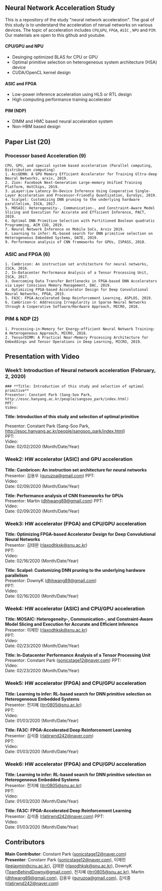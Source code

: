 ## Neural Network Acceleration Study
This is a repository of the study "neural network acceleration". The goal of this study is to understand the acceleration of nerual networks on various devices. The topic of acceleration includes `CPU`,`GPU`, `FPGA`, `ASIC` , `NPU` and `PIM`. Our materials are open to this github and youtube.

#### CPU/GPU and NPU
- Desinging optimized BLAS for CPU or GPU
- Optimal primitive selection on heterogeneous system architecture (HSA) device
- CUDA/OpenCL kernel design

#### ASIC and FPGA
- Low-power inference acceleration using HLS or RTL design
- High computing performance training accelerator

#### PIM (NDP)
- DIMM and HMC based neural acceleration system
- Non-HBM based design

## Paper List (20)
### Processor based Acceleration (9)
	CPU, GPU, and special system based acceleration (Parallel computing, Distribution computing)
	1. AccUDNN: A GPU Memory Efficient Accelerator for Training Ultra-deep Neural Networks, arxiv, 2019.
	2. Zion: Facebook Next-Generation Large-memory Unified Training Platform, HotChips, 2019.
	3. µLayer:Low Latency On-Device Inference Using Cooperative Single-Layer Acceleration and Processor-Friendly Quantization, EuroSys, 2019.
	4. Scalpel: Customizing DNN pruning to the underlying hardware parallelism, ISCA, 2017.
	5. MOSAIC: Heterogeneity-, Communication-, and Constraint-Aware Model Slicing and Execution for Accurate and Efficient Inference, PACT, 2019.
	6. Optimal DNN Primitive Selection with Partitioned Boolean quadratic Programming, ACM CGO, 2019.
	7. Neural Network Inference on Mobile SoCs, Arxiv 2019.
	8. Learning to infer: RL-based search for DNN primitive selection on Heterogeneous Embedded Systems, DATE, 2019.
	9. Performance analysis of CNN frameworks for GPUs, ISPASS, 2018.
  

### ASIC and FPGA (6)
	1. Cambricon: An instruction set architecture for neural networks, ISCA, 2016.
	2. In-Datacenter Performance Analysis of a Tensor Processing Unit, ISCA, 2017.
	3. Overcoming Data Transfer Bottlenecks in FPGA-based DNN Accelerators via Layer Conscious Memory Management, DAC, 2019.
	4. Optimizing FPGA-based Accelerator Design for Deep Convolutional Neural Networks, FPGA, 2015.
	5. FA3C: FPGA-Accelerated Deep Reinforcement Learning, ASPLOS, 2019.
	6. Cambricon-S: Addressing Irregularity in Sparse Neural Networks through A Cooperative Software/Hardware Approach, MICRO, 2018.
### PIM & NDP (2)
	1. Processing-in-Memory for Energy-efficient Neural Network Training: A Heterogeneous Approach, MICRO, 2018.
	2. TensorDIMM: A Practical Near-Memory Processing Architecture for Embeddings and Tensor Operations in Deep Learning, MICRO, 2019.

   
## Presentation with Video
### Week1: Introduction of Neural network acceleration (February, 2, 2020)
	### **Title: Introduction of this study and selection of optimal primitive**  
	Presentor: Constant Park (Sang-Soo Park, http://esoc.hanyang.ac.kr/people/sangsoo_park/index.html)  
	PPT:   
	Video:   
	
	
**Title: Introduction of this study and selection of optimal primitive**  

Presentor: Constant Park (Sang-Soo Park, http://esoc.hanyang.ac.kr/people/sangsoo_park/index.html)  
PPT:   
Video:   
Date: 02/02/2020 (Month/Date/Year)

### Week2: HW accelerator (ASIC) and GPU acceleration
**Title: Cambricon: An instruction set architecture for neural networks**  
Presentor: 김용우 (guruzoa@gmail.com)
PPT:   
Video:   
Date: 02/09/2020 (Month/Date/Year)

**Title: Performance analysis of CNN frameworks for GPUs**  
Presentor: Martin (dhhwang89@gmail.com)
PPT:   
Video:   
Date: 02/09/2020 (Month/Date/Year)

### Week3: HW accelerator (FPGA) and CPU/GPU acceleration
**Title: Optimizing FPGA-based Accelerator Design for Deep Convolutional Neural Networks**  
Presentor: 김태완 (rlaxodhksk@snu.ac.kr)  
PPT:   
Video:   
Date: 02/16/2020 (Month/Date/Year)

**Title: Scalpel: Customizing DNN pruning to the underlying hardware parallelism**  
Presentor: DownyK (dhhwang89@gmail.com)  
PPT:   
Video:   
Date: 02/16/2020 (Month/Date/Year)

### Week4: HW accelerator (ASIC) and CPU/GPU acceleration
**Title: MOSAIC: Heterogeneity-, Communication-, and Constraint-Aware Model Slicing and Execution for Accurate and Efficient Inference**  
Presentor: 이제민 (rlaxodhksk@snu.ac.kr)  
PPT:   
Video:   
Date: 02/23/2020 (Month/Date/Year)

**Title: In-Datacenter Performance Analysis of a Tensor Processing Unit**    
Presentor: Constant Park (sonicstage12@naver.com)
PPT:   
Video:   
Date: 02/23/2020 (Month/Date/Year)


### Week5: HW accelerator (FPGA) and CPU/GPU acceleration
**Title: Learning to infer: RL-based search for DNN primitive selection on Heterogeneous Embedded Systems**   
Presentor: 전지혜 (itrr0805@snu.ac.kr)  
PPT:   
Video:   
Date: 01/03/2020 (Month/Date/Year)

**Title: FA3C: FPGA-Accelerated Deep Reinforcement Learning**    
Presentor: 김석중 (rlatjrwnd242@naver.com)  
PPT:   
Video:   
Date: 01/03/2020 (Month/Date/Year)

### Week6: HW accelerator (FPGA) and CPU/GPU acceleration
**Title: Learning to infer: RL-based search for DNN primitive selection on Heterogeneous Embedded Systems**   
Presentor: 전지혜 (itrr0805@snu.ac.kr)  
PPT:   
Video:   
Date: 01/03/2020 (Month/Date/Year)

**Title: FA3C: FPGA-Accelerated Deep Reinforcement Learning**    
Presentor: 김석중 (rlatjrwnd242@naver.com)
PPT:   
Video:   
Date: 01/03/2020 (Month/Date/Year)


## Contributors
**Main Contributor**: Constant Park (sonicstage12@naver.com)  
**Presenter**: Constanr Park (sonicstage12@naver.com), 이제민 (leejaymin@cnu.ac.kr), 김태완 (rlaxodhksk@snu.ac.kr), DownyK (TeamBehindDowny@gmail.com), 전지혜 (itrr0805@snu.ac.kr), Martin (dhhwang89@gmail.com), 김용우 (guruzoa@gmail.com), 김석중 (rlatjrwnd242@naver.com)

